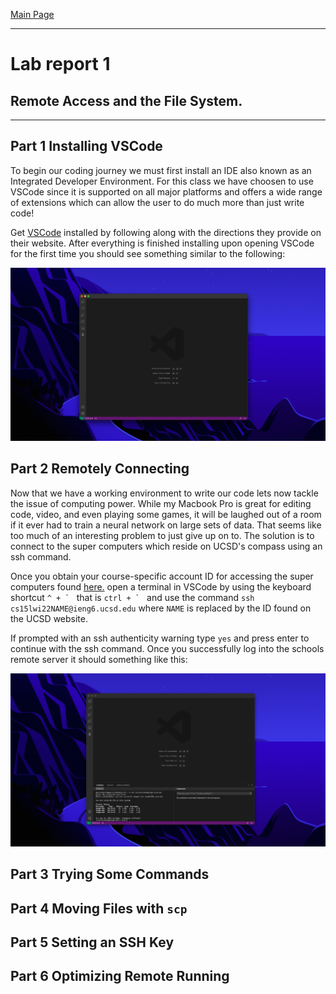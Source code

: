 [Main Page](https://empire-penguin.github.io/empire-penguin/)
***
Lab report 1
============

Remote Access and the File System.
------------------------------------

***

Part 1 Installing VSCode
------------------------

To begin our coding journey we must first install an IDE also known as an Integrated Developer Environment. For this class we have choosen to use VSCode since it is supported on all major platforms and offers a wide range of extensions which can allow the user to do much more than just write code!

Get [VSCode](https://code.visualstudio.com/) installed by following along with the directions they provide on their website. After everything is finished installing upon opening VSCode for the first time you should see something similar to the following:

![VSCode](./images/VSCode.png)

Part 2 Remotely Connecting
--------------------------

Now that we have a working environment to write our code lets now tackle the issue of computing power. While my Macbook Pro is great for editing code, video, and even playing some games, it will be laughed out of a room if it ever had to train a neural network on large sets of data. That seems like too much of an interesting problem to just give up on to. The solution is to connect to the super computers which reside on UCSD's compass using an ssh command. 

Once you obtain your course-specific account ID for accessing the super computers found [here.](https://sdacs.ucsd.edu/~icc/index.php) open a terminal in VSCode by using the keyboard shortcut ``^ + ` `` that is ``ctrl + ` `` and use the command `ssh cs15lwi22NAME@ieng6.ucsd.edu` where `NAME` is replaced by the ID found on the UCSD website.

If prompted with an ssh authenticity warning type `yes` and press enter to continue with the ssh command. Once you successfully log into the schools remote server it should something like this:

![VSCode](./images/ssh.png)

Part 3 Trying Some Commands
------------------------------


Part 4 Moving Files with `scp`
---------------------------------


Part 5 Setting an SSH Key
----------------------------


Part 6 Optimizing Remote Running
-----------------------------------
